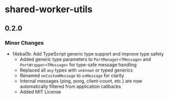# shared-worker-utils

## 0.2.0

### Minor Changes

- 14eba0b: Add TypeScript generic type support and improve type safety
  - Added generic type parameters to `PortManager<TMessage>` and `PortWrapper<TMessage>` for type-safe message handling
  - Replaced all `any` types with `unknown` or typed generics
  - Renamed `onCustomMessage` to `onMessage` for clarity
  - Internal messages (ping, pong, client-count, etc.) are now automatically filtered from application callbacks
  - Added MIT License
